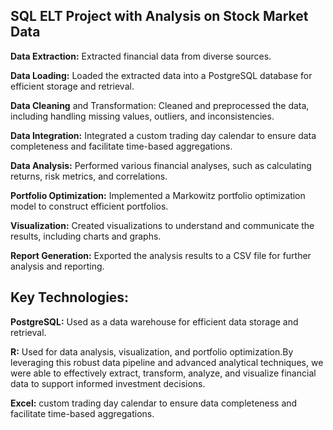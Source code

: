 ## SQL ELT Project with Analysis on Stock Market Data


**Data Extraction:** Extracted financial data from diverse sources.

**Data Loading:** Loaded the extracted data into a PostgreSQL database for efficient storage and retrieval.

**Data Cleaning** and Transformation: Cleaned and preprocessed the data, including handling missing values, outliers, and inconsistencies.

**Data Integration:** Integrated a custom trading day calendar to ensure data completeness and facilitate time-based aggregations.

**Data Analysis:** Performed various financial analyses, such as calculating returns, risk metrics, and correlations.

**Portfolio Optimization:** Implemented a Markowitz portfolio optimization model to construct efficient portfolios.

**Visualization:** Created visualizations to understand and communicate the results, including charts and graphs.

**Report Generation:** Exported the analysis results to a CSV file for further analysis and reporting.

## Key Technologies:


**PostgreSQL:** Used as a data warehouse for efficient data storage and retrieval.

**R:** Used for data analysis, visualization, and portfolio optimization.By leveraging this robust data pipeline and advanced analytical techniques, we were able to effectively extract, transform, analyze, and visualize financial data to support informed investment decisions.

**Excel:** custom trading day calendar to ensure data completeness and facilitate time-based aggregations.
